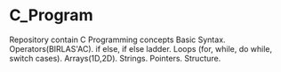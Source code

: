 # C_Program
Repository contain C Programming concepts
Basic Syntax.
Operators(BIRLAS'AC).
if else, if else ladder.
Loops (for, while, do while, switch cases).
Arrays(1D,2D).
Strings.
Pointers.
Structure.
